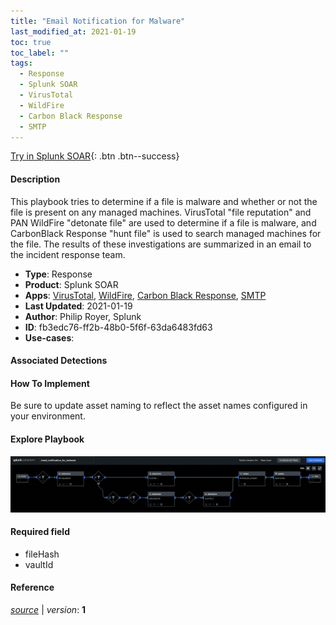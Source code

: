 ```yaml
---
title: "Email Notification for Malware"
last_modified_at: 2021-01-19
toc: true
toc_label: ""
tags:
  - Response
  - Splunk SOAR
  - VirusTotal
  - WildFire
  - Carbon Black Response
  - SMTP
---
```


[Try in Splunk SOAR](https://www.splunk.com/en_us/software/splunk-security-orchestration-and-automation.html){: .btn .btn--success}

#### Description

This playbook tries to determine if a file is malware and whether or not the file is present on any managed machines. VirusTotal &#34;file reputation&#34; and PAN WildFire &#34;detonate file&#34; are used to determine if a file is malware, and CarbonBlack Response &#34;hunt file&#34; is used to search managed machines for the file. The results of these investigations are summarized in an email to the incident response team.

- **Type**: Response
- **Product**: Splunk SOAR
- **Apps**: [VirusTotal](https://splunkbase.splunk.com/apps?keyword=virustotal&filters=product%3Asoar), [WildFire](https://splunkbase.splunk.com/apps?keyword=wildfire&filters=product%3Asoar), [Carbon Black Response](https://splunkbase.splunk.com/apps?keyword=carbon+black+response&filters=product%3Asoar), [SMTP](https://splunkbase.splunk.com/apps?keyword=smtp&filters=product%3Asoar)
- **Last Updated**: 2021-01-19
- **Author**: Philip Royer, Splunk
- **ID**: fb3edc76-ff2b-48b0-5f6f-63da6483fd63
- **Use-cases**:

#### Associated Detections


#### How To Implement
Be sure to update asset naming to reflect the asset names configured in your environment.


#### Explore Playbook

![explore](https://raw.githubusercontent.com/splunk/security_content/develop/playbooks/email_notification_for_malware.png)

#### Required field
* fileHash
* vaultId


#### Reference



[*source*](https://github.com/splunk/security_content/tree/develop/playbooks/email_notification_for_malware.yml) \| *version*: **1**